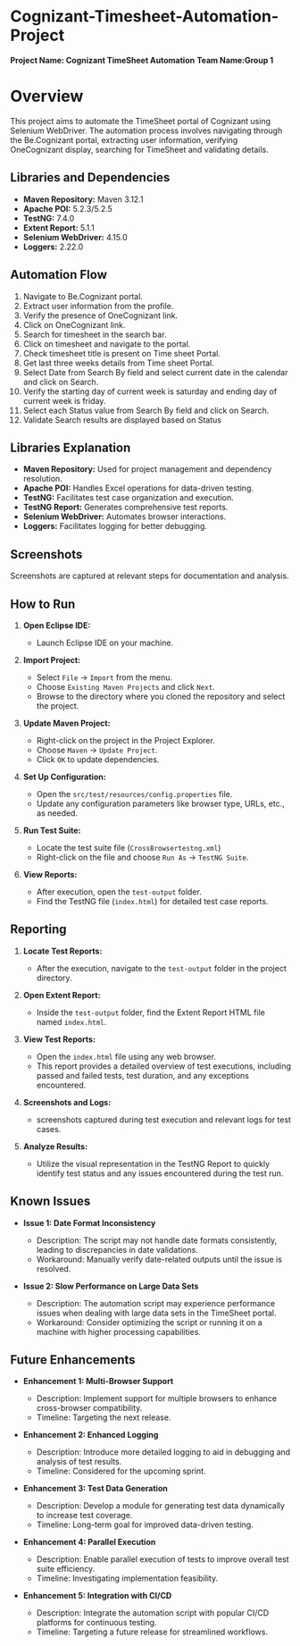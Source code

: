 # Cognizant-Timesheet-Automation-Project
**Project Name: Cognizant TimeSheet Automation**
**Team Name:Group 1**


# Overview
This project aims to automate the TimeSheet portal of Cognizant using Selenium WebDriver. The automation process involves navigating through the Be.Cognizant portal, extracting user information, verifying OneCognizant display, searching for TimeSheet and validating details.

## Libraries and Dependencies
- **Maven Repository:** Maven 3.12.1
- **Apache POI:** 5.2.3/5.2.5
- **TestNG:** 7.4.0
- **Extent Report:** 5.1.1
- **Selenium WebDriver:** 4.15.0
- **Loggers:** 2.22.0

## Automation Flow
1. Navigate to Be.Cognizant portal.
2. Extract user information from the profile.
3. Verify the presence of OneCognizant link.
4. Click on OneCognizant link.
5. Search for timesheet in the search bar.
6. Click on timesheet and navigate to the portal.
7. Check timesheet title is present on Time sheet Portal.
8. Get last three weeks details from Time sheet Portal.
9. Select Date from Search By field and select current date in the calendar and click on Search.
10. Verify the starting day of current week is saturday and ending day of current week is friday.
11. Select each Status value from Search By field and click on Search.
12. Validate Search results are displayed based on Status

## Libraries Explanation
- **Maven Repository:** Used for project management and dependency resolution.
- **Apache POI:** Handles Excel operations for data-driven testing.
- **TestNG:** Facilitates test case organization and execution.
- **TestNG Report:** Generates comprehensive test reports.
- **Selenium WebDriver:** Automates browser interactions.
- **Loggers:** Facilitates logging for better debugging.

## Screenshots
Screenshots are captured at relevant steps for documentation and analysis.

## How to Run
1. **Open Eclipse IDE:**
   - Launch Eclipse IDE on your machine.

2. **Import Project:**
   - Select `File` -> `Import` from the menu.
   - Choose `Existing Maven Projects` and click `Next`.
   - Browse to the directory where you cloned the repository and select the project.

3. **Update Maven Project:**
   - Right-click on the project in the Project Explorer.
   - Choose `Maven` -> `Update Project`.
   - Click `OK` to update dependencies.

4. **Set Up Configuration:**
   - Open the `src/test/resources/config.properties` file.
   - Update any configuration parameters like browser type, URLs, etc., as needed.

5. **Run Test Suite:**
   - Locate the test suite file (`CrossBrowsertestng.xml`)
   - Right-click on the file and choose `Run As` -> `TestNG Suite`.

6. **View Reports:**
   - After execution, open the `test-output` folder.
   - Find the TestNG file (`index.html`) for detailed test case reports.

## Reporting
1. **Locate Test Reports:**
   - After the execution, navigate to the `test-output` folder in the project directory.

2. **Open Extent Report:**
   - Inside the `test-output` folder, find the Extent Report HTML file named `index.html`.

3. **View Test Reports:**
   - Open the `index.html` file using any web browser.
   - This report provides a detailed overview of test executions, including passed and failed tests, test duration, and any exceptions encountered.

4. **Screenshots and Logs:**
   - screenshots captured during test execution and relevant logs for test cases.

5. **Analyze Results:**
   - Utilize the visual representation in the TestNG Report to quickly identify test status and any issues encountered during the test run.



## Known Issues
- **Issue 1: Date Format Inconsistency**
  - Description: The script may not handle date formats consistently, leading to discrepancies in date validations.
  - Workaround: Manually verify date-related outputs until the issue is resolved.

- **Issue 2: Slow Performance on Large Data Sets**
  - Description: The automation script may experience performance issues when dealing with large data sets in the TimeSheet portal.
  - Workaround: Consider optimizing the script or running it on a machine with higher processing capabilities.

## Future Enhancements
- **Enhancement 1: Multi-Browser Support**
  - Description: Implement support for multiple browsers to enhance cross-browser compatibility.
  - Timeline: Targeting the next release.

- **Enhancement 2: Enhanced Logging**
  - Description: Introduce more detailed logging to aid in debugging and analysis of test results.
  - Timeline: Considered for the upcoming sprint.

- **Enhancement 3: Test Data Generation**
  - Description: Develop a module for generating test data dynamically to increase test coverage.
  - Timeline: Long-term goal for improved data-driven testing.

- **Enhancement 4: Parallel Execution**
  - Description: Enable parallel execution of tests to improve overall test suite efficiency.
  - Timeline: Investigating implementation feasibility.

- **Enhancement 5: Integration with CI/CD**
  - Description: Integrate the automation script with popular CI/CD platforms for continuous testing.
  - Timeline: Targeting a future release for streamlined workflows.


